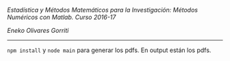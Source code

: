 *Estadística y Métodos Matemáticos para la Investigación: Métodos Numéricos con Matlab.
Curso 2016-17*

*Eneko Olivares Gorriti*

---

`npm install` y `node main` para generar los pdfs. En output están los pdfs.
